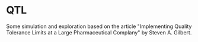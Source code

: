 # QTL
Some simulation and exploration based on the article "Implementing Quality Tolerance Limits at a Large Pharmaceutical Complany" by Steven A. Gilbert.
